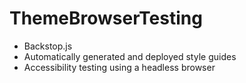 # ThemeBrowserTesting

- Backstop.js
- Automatically generated and deployed style guides
- Accessibility testing using a headless browser